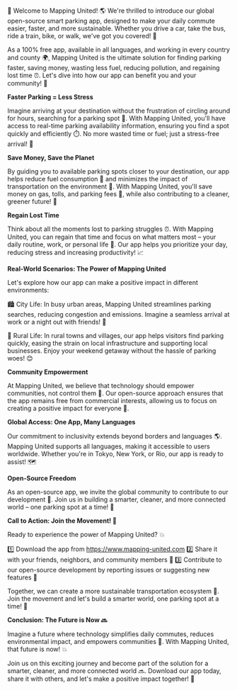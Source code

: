 🎉 Welcome to Mapping United! 🌎 We're thrilled to introduce our global open-source smart parking app, designed to make your daily commute easier, faster, and more sustainable. Whether you drive a car, take the bus, ride a train, bike, or walk, we've got you covered! 💪

As a 100% free app, available in all languages, and working in every country and county 🌍, Mapping United is the ultimate solution for finding parking faster, saving money, wasting less fuel, reducing pollution, and regaining lost time ⏰. Let's dive into how our app can benefit you and your community! 🤩

**Faster Parking = Less Stress**

Imagine arriving at your destination without the frustration of circling around for hours, searching for a parking spot 🔴. With Mapping United, you'll have access to real-time parking availability information, ensuring you find a spot quickly and efficiently ⏱️. No more wasted time or fuel; just a stress-free arrival! 🙌

**Save Money, Save the Planet**

By guiding you to available parking spots closer to your destination, our app helps reduce fuel consumption 🚀 and minimizes the impact of transportation on the environment 🌳. With Mapping United, you'll save money on gas, tolls, and parking fees 💸, while also contributing to a cleaner, greener future! 🌈

**Regain Lost Time**

Think about all the moments lost to parking struggles ⏰. With Mapping United, you can regain that time and focus on what matters most – your daily routine, work, or personal life 👥. Our app helps you prioritize your day, reducing stress and increasing productivity! 📈

**Real-World Scenarios: The Power of Mapping United**

Let's explore how our app can make a positive impact in different environments:

🏙️ City Life: In busy urban areas, Mapping United streamlines parking searches, reducing congestion and emissions. Imagine a seamless arrival at work or a night out with friends! 🎉

🌳 Rural Life: In rural towns and villages, our app helps visitors find parking quickly, easing the strain on local infrastructure and supporting local businesses. Enjoy your weekend getaway without the hassle of parking woes! 😊

**Community Empowerment**

At Mapping United, we believe that technology should empower communities, not control them 💪. Our open-source approach ensures that the app remains free from commercial interests, allowing us to focus on creating a positive impact for everyone 🌟.

**Global Access: One App, Many Languages**

Our commitment to inclusivity extends beyond borders and languages 🌎. Mapping United supports all languages, making it accessible to users worldwide. Whether you're in Tokyo, New York, or Rio, our app is ready to assist! 🗺️

**Open-Source Freedom**

As an open-source app, we invite the global community to contribute to our development 🔧. Join us in building a smarter, cleaner, and more connected world – one parking spot at a time! 🌟

**Call to Action: Join the Movement! 🚀**

Ready to experience the power of Mapping United? 💥

1️⃣ Download the app from https://www.mapping-united.com
2️⃣ Share it with your friends, neighbors, and community members 👫
3️⃣ Contribute to our open-source development by reporting issues or suggesting new features 🤔

Together, we can create a more sustainable transportation ecosystem 💪. Join the movement and let's build a smarter world, one parking spot at a time! 🌟

**Conclusion: The Future is Now 🔜**

Imagine a future where technology simplifies daily commutes, reduces environmental impact, and empowers communities 🌈. With Mapping United, that future is now! 💥

Join us on this exciting journey and become part of the solution for a smarter, cleaner, and more connected world 🔜. Download our app today, share it with others, and let's make a positive impact together! 🌟